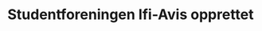 ---
title: Studentforeningen Ifi-Avis opprettet
tags: ifi-avis, index
year: 2015
sources:
  - http://www.mn.uio.no/ifi/livet-rundt-studiene/organisasjoner/ifi-avis.html Ifi Avis - Institutt for informatikk
view: none
---